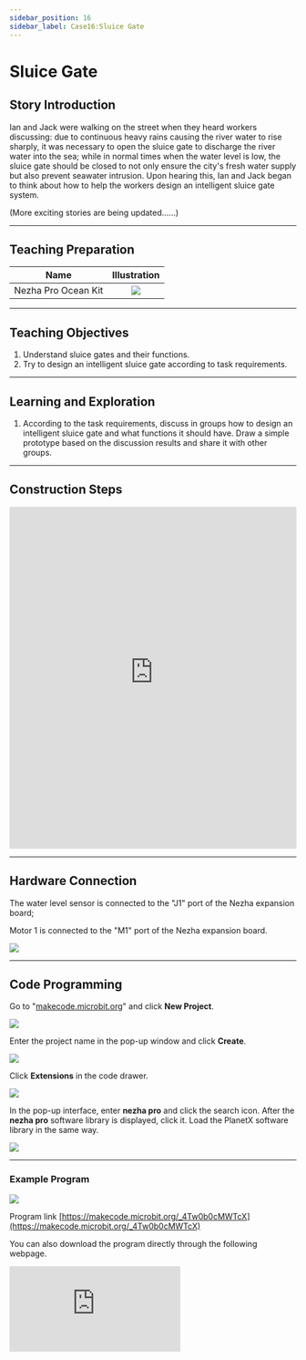 ```yaml
---
sidebar_position: 16
sidebar_label: Case16:Sluice Gate
---
```


# Sluice Gate

## Story Introduction

Ian and Jack were walking on the street when they heard workers discussing: due to continuous heavy rains causing the river water to rise sharply, it was necessary to open the sluice gate to discharge the river water into the sea; while in normal times when the water level is low, the sluice gate should be closed to not only ensure the city's fresh water supply but also prevent seawater intrusion. Upon hearing this, Ian and Jack began to think about how to help the workers design an intelligent sluice gate system.

(More exciting stories are being updated......)

---

## Teaching Preparation

| Name | Illustration |
| :----------: | :--------------------------: |
| Nezha Pro Ocean Kit | ![](https://wiki-media-ef.oss-cn-hongkong.aliyuncs.com/docs/microbit/building-blocks/nezha-pro-ocean-kit/nezha-pro-ocean-kit-products-introduction-002.png.png) |

---

## Teaching Objectives

1. Understand sluice gates and their functions.
2. Try to design an intelligent sluice gate according to task requirements.

---

## Learning and Exploration

1. According to the task requirements, discuss in groups how to design an intelligent sluice gate and what functions it should have. Draw a simple prototype based on the discussion results and share it with other groups.

---

## Construction Steps

<embed src="https://wiki-media-ef.oss-cn-hongkong.aliyuncs.com/docs/microbit/building-blocks/nezha-pro-ocean-kit/setup-diagram/case16/nezha-pro-ocean-kit-16-1.png.pdf" type="application/pdf" width="100%" height="600px" />

---

## Hardware Connection

The water level sensor is connected to the "J1" port of the Nezha expansion board;

Motor 1 is connected to the "M1" port of the Nezha expansion board.


![](https://wiki-media-ef.oss-cn-hongkong.aliyuncs.com/docs/microbit/building-blocks/nezha-pro-ocean-kit/setup-diagram/case16/nezha-pro-ocean-kit-16-4.png.png)

---

## Code Programming

Go to "[makecode.microbit.org](https://makecode.microbit.org)" and click **New Project**.

![](https://wiki-media-ef.oss-cn-hongkong.aliyuncs.com/docs/microbit/building-blocks/microbit-space-science-kit/images/microbit-space-science-kit-case01-07.png)

Enter the project name in the pop-up window and click **Create**.

![](https://wiki-media-ef.oss-cn-hongkong.aliyuncs.com/docs/microbit/building-blocks/microbit-space-science-kit/images/microbit-space-science-kit-case01-11.png)

Click **Extensions** in the code drawer.

![](https://wiki-media-ef.oss-cn-hongkong.aliyuncs.com/docs/microbit/building-blocks/microbit-space-science-kit/images/microbit-space-science-kit-case01-09.png)

In the pop-up interface, enter **nezha pro** and click the search icon. After the **nezha pro** software library is displayed, click it. Load the PlanetX software library in the same way.

![](https://wiki-media-ef.oss-cn-hongkong.aliyuncs.com/docs/microbit/building-blocks/microbit-space-science-kit/images/microbit-space-science-kit-case01-10.png)

---
### Example Program

![](https://wiki-media-ef.oss-cn-hongkong.aliyuncs.com/docs/microbit/building-blocks/nezha-pro-ocean-kit/setup-diagram/case16/nezha-pro-ocean-kit-16-2.png.png)

Program link
[https://makecode.microbit.org/_4Tw0b0cMWTcX](https://makecode.microbit.org/_4Tw0b0cMWTcX)

You can also download the program directly through the following webpage.

<div
    style={{
        position: 'relative',
        paddingBottom: '60%',
        overflow: 'hidden',
    }}
>
    <iframe
        src="https://makecode.microbit.org/_4Tw0b0cMWTcX"
        frameborder="0"
        sandbox="allow-popups allow-forms allow-scripts allow-same-origin"
        style={{
            position: 'absolute',
            width: '100%',
            height: '100%',
        }}
    />
</div>

---
### Download Program

Use a USB cable to connect the PC and micro:bit V2.

![](https://wiki-media-ef.oss-cn-hongkong.aliyuncs.com/docs/microbit/building-blocks/microbit-space-science-kit/images/microbit-space-science-kit-manual03.gif)

After successful connection, a drive named MICROBIT will be recognized on the computer.

![](https://wiki-media-ef.oss-cn-hongkong.aliyuncs.com/docs/microbit/building-blocks/microbit-space-science-kit/images/microbit-space-science-kit-manual06.png)

Click ![](https://wiki-media-ef.oss-cn-hongkong.aliyuncs.com/docs/microbit/building-blocks/microbit-space-science-kit/images/microbit-space-science-kit-manual07.png) in the lower left corner and select **Connect Device**.

![](https://wiki-media-ef.oss-cn-hongkong.aliyuncs.com/docs/microbit/building-blocks/microbit-space-science-kit/images/microbit-space-science-kit-manual11.png)

Click ![](https://wiki-media-ef.oss-cn-hongkong.aliyuncs.com/docs/microbit/building-blocks/microbit-space-science-kit/images/microbit-space-science-kit-manual08.png).

![](https://wiki-media-ef.oss-cn-hongkong.aliyuncs.com/docs/microbit/building-blocks/microbit-space-science-kit/images/microbit-space-science-kit-manual12.png)

Click ![](https://wiki-media-ef.oss-cn-hongkong.aliyuncs.com/docs/microbit/building-blocks/microbit-space-science-kit/images/microbit-space-science-kit-manual09.png).

![](https://wiki-media-ef.oss-cn-hongkong.aliyuncs.com/docs/microbit/building-blocks/microbit-space-science-kit/images/microbit-space-science-kit-manual13.png)

In the pop-up window, select **BBC micro:bit CMSIS-DAP**, then select **Connect**. At this point, our micro:bit has been successfully connected.

![](https://wiki-media-ef.oss-cn-hongkong.aliyuncs.com/docs/microbit/building-blocks/microbit-space-science-kit/images/microbit-space-science-kit-manual14.png)

Click **Download Program**

![](https://wiki-media-ef.oss-cn-hongkong.aliyuncs.com/docs/microbit/building-blocks/microbit-space-science-kit/images/microbit-space-science-kit-manual10.png)

---
## Case Demonstration

When the water level sensor detects that the seawater level is ＜50, the sluice gate opens; when the water level sensor detects that the seawater level is ＞50, the sluice gate closes to prevent seawater intrusion.


**Pictures**

---
## Extended Knowledge

### Seawater Intrusion

Seawater intrusion refers to the phenomenon where seawater invades inland freshwater systems through the surface or underground, and it is a common challenge faced by coastal areas worldwide. The following is an analysis from the aspects of domestic and foreign cases, core causes, impacts, and response measures:

### I. Cases

**Mississippi River, USA (2023)**

Persistent drought led to a sharp reduction in river flow, and seawater from the Gulf of Mexico intruded 113 kilometers north of New Orleans, threatening the drinking water safety of 800,000 people. Seawater corroded old lead pipes, which might cause heavy metal pollution.

**Venice, Italy (2019)**

Extreme weather caused the water level to reach 1.87 meters, 85% of the city was flooded, St. Mark's Square was invaded by seawater many times, and tourism and ancient buildings were severely damaged.

**Mekong Delta, Vietnam (2024)**

Rising sea levels and drought expanded the range of seawater intrusion, soil salinization led to a 30%-50% reduction in rice production, and the livelihoods of millions of farmers were threatened.

**Panjin, Liaoning (October 2024)**

Affected by the superposition of astronomical high tides and edge waves of temperate storm surges, 231 households in Erjiegou Street, Dawa District, Panjin City were flooded, with water depth exceeding half a meter. Panjin is located at the estuary of the Daliao River, and the trumpet-shaped terrain amplified the impact of incoming tides. Meanwhile, the sea-level rise caused by global warming (China's coastal sea level reached the highest in the same period in history in 2024) exacerbated the risk of intrusion.

### II. Core Causes

**2.1 Natural Factors**

**Superposition of Astronomical High Tides and Storm Surges**
During the syzygy period (the first and fifteenth days of the lunar calendar), the tidal forces of the sun and the moon are superimposed. If coupled with weather systems such as typhoons and cold air, storm surges can cause the tide level to exceed the orange or even red warning level. For example, the 2024 seawater intrusion along the Liaoning coast was due to the superposition of edge waves of temperate storm surges and astronomical high tides, resulting in a record-high tide level.

**Sea-Level Rise**

The global sea-level rise rate reached 3.4 mm/year from 1993 to 2023, and 4.0 mm/year along China's coast. Sea-level rise increases the basic tide level, amplifying the disaster-causing potential of storm surges.

**Topographic Impact**

Trumpet-shaped river mouths (such as the Qiantang River and Panjin Daliao River) and concave bays (such as the Bohai Bay) are prone to raising water levels due to tide convergence, leading to intrusion.

**2.2 Anthropogenic Factors**

**Over-Extraction of Groundwater**

Excessive extraction of groundwater in coastal cities leads to land subsidence, forming funnel areas and accelerating seawater intrusion. China has formed 87,000 square kilometers of funnel areas, with severe seawater intrusion in Hebei, Shandong and other places.

**River Diversion and Ecological Destruction**

Freshwater interception by water conservancy projects and destruction of mangrove wetlands have weakened natural barriers. For example, the Mekong Delta in Vietnam has an increased risk of seawater intrusion due to dam construction and wetland development.

**Climate Change**

Global warming causes polar glaciers to melt and seawater to thermally expand, further pushing up sea levels. The IPCC predicts that global sea levels may rise by 0.56-0.77 meters by 2100, and the frequency of coastal floods will increase significantly.

### III. Main Impacts

**3.1 Ecological Destruction**

Seawater intrusion leads to soil salinization (chloride ion content ＞1000 mg/L is severe salinization), wetland degradation, and threatens ecosystems such as mangroves and coral reefs. For example, wetlands in Louisiana, USA, disappear at an average rate of about 13 square kilometers per year due to seawater intrusion.

**Agricultural and Drinking Water Crisis**

Salinized soil reduces crop yields (vegetable yields decrease by 20% when chloride ＞600 mg/L), and freshwater sources are polluted. 40% of farmland in the Mekong Delta of Vietnam has been affected by salinization.

**Infrastructure Damage**

Seawater corrodes metal pipes, roads and buildings. 48% of the water supply network in New Orleans is lead, and seawater intrusion may pose long-term health risks.

**Economic Losses**

In 2024, direct economic losses caused by seawater intrusion along China's coast reached 72 million yuan, and the United States planned to invest hundreds of millions of dollars in building reverse osmosis devices to deal with the intrusion in the Mississippi River.

### IV. International Experience

**Netherlands' Delta Works Project**

By building adjustable sluice gates and dikes, the estuaries of the Rhine, Meuse and other rivers are isolated from the North Sea, effectively preventing storm surges. The project has reduced the flood risk in the Netherlands by 90%.

**Groundwater Management in the United States**

Florida has legislated to restrict groundwater extraction and promote seawater desalination (such as the Tampa Bay reverse osmosis plant) to reduce reliance on freshwater.

**Venice's MOSE Project**

78 liftable dams are built to rise and block seawater during high tide. After being put into use in 2023, the frequency of floods in Venice has decreased by 60%.

### V. Future Challenges and Suggestions

**Climate Adaptation**

It is necessary to strengthen the monitoring of sea-level rise, promote the planning of coastal cities to shift to high-altitude areas, and avoid building new infrastructure in low-lying areas.

**Technology Upgrading**

Promote technologies such as digital twins and satellite remote sensing to improve the refined forecasting capability of storm surge overtopping.

**International Cooperation**

Establish transnational monitoring networks to share storm surge and sea-level data. For example, the Association of Southeast Asian Nations (ASEAN) cooperates to address the intrusion problem in the Mekong Delta.

**Public Participation**

Coastal residents need to prepare for防潮 during astronomical high tides and avoid activities in dangerous areas. For example, the Shapowei community in Xiamen pushes early warning information through electronic fences.

Seawater intrusion is the result of the combined effects of climate change and human activities. Its governance requires global collaboration, technological innovation and ecological protection. Through multi-dimensional measures of "engineering-ecology-management", the risk of intrusion can be minimized, and the sustainable development of coastal areas can be ensured.
